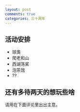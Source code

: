 ```yaml
---
layout: post
comments: true
categories: 三十周年
---
```

## 活动安排    
  - 球类  
  - 爬老和山
  - 西湖荡桨
  - 泡茶馆
  - ??
  
## 还有多待两天的想玩些啥 
请用在下面评论里出出主意。
